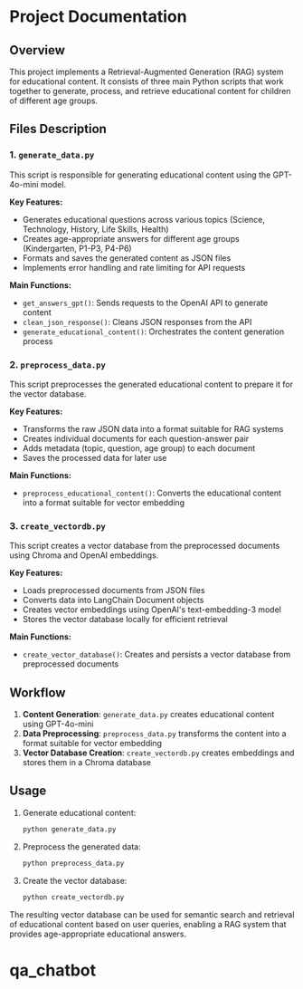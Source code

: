 # Project Documentation

## Overview

This project implements a Retrieval-Augmented Generation (RAG) system for educational content. It consists of three main Python scripts that work together to generate, process, and retrieve educational content for children of different age groups.

## Files Description

### 1. `generate_data.py`

This script is responsible for generating educational content using the GPT-4o-mini model.

**Key Features:**
- Generates educational questions across various topics (Science, Technology, History, Life Skills, Health)
- Creates age-appropriate answers for different age groups (Kindergarten, P1-P3, P4-P6)
- Formats and saves the generated content as JSON files
- Implements error handling and rate limiting for API requests

**Main Functions:**
- `get_answers_gpt()`: Sends requests to the OpenAI API to generate content
- `clean_json_response()`: Cleans JSON responses from the API
- `generate_educational_content()`: Orchestrates the content generation process

### 2. `preprocess_data.py`

This script preprocesses the generated educational content to prepare it for the vector database.

**Key Features:**
- Transforms the raw JSON data into a format suitable for RAG systems
- Creates individual documents for each question-answer pair
- Adds metadata (topic, question, age group) to each document
- Saves the processed data for later use

**Main Functions:**
- `preprocess_educational_content()`: Converts the educational content into a format suitable for vector embedding

### 3. `create_vectordb.py`

This script creates a vector database from the preprocessed documents using Chroma and OpenAI embeddings.

**Key Features:**
- Loads preprocessed documents from JSON files
- Converts data into LangChain Document objects
- Creates vector embeddings using OpenAI's text-embedding-3 model
- Stores the vector database locally for efficient retrieval

**Main Functions:**
- `create_vector_database()`: Creates and persists a vector database from preprocessed documents

## Workflow

1. **Content Generation**: `generate_data.py` creates educational content using GPT-4o-mini
2. **Data Preprocessing**: `preprocess_data.py` transforms the content into a format suitable for vector embedding
3. **Vector Database Creation**: `create_vectordb.py` creates embeddings and stores them in a Chroma database

## Usage

1. Generate educational content:
   ```bash
   python generate_data.py
   ```

2. Preprocess the generated data:
   ```bash
   python preprocess_data.py
   ```

3. Create the vector database:
   ```bash
   python create_vectordb.py
   ```

The resulting vector database can be used for semantic search and retrieval of educational content based on user queries, enabling a RAG system that provides age-appropriate educational answers.


# qa_chatbot
